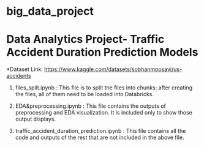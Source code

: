 # big_data_project
# Data Analytics Project- Traffic Accident Duration Prediction Models

*Dataset Link: https://www.kaggle.com/datasets/sobhanmoosavi/us-accidents

1. files_split.ipynb : This file is to split the files into chunks; after creating the files, all of them need to be loaded into Databricks.

2. EDA&preprocessing.ipynb : This file contains the outputs of preprocessing and EDA visualization. It is included only to show those output displays.

3. traffic_accident_duration_prediction.ipynb : This file contains all the code and outputs of the rest that are not included in the above file.
